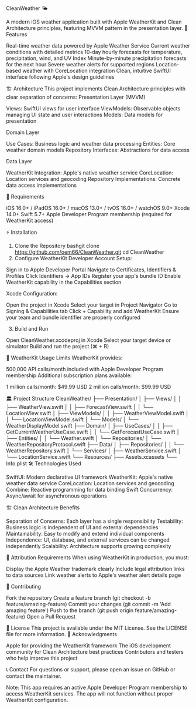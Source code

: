 CleanWeather 🌤️

A modern iOS weather application built with Apple WeatherKit and Clean Architecture principles, featuring MVVM pattern in the presentation layer.
📱 Features

Real-time weather data powered by Apple Weather Service
Current weather conditions with detailed metrics
10-day hourly forecasts for temperature, precipitation, wind, and UV Index
Minute-by-minute precipitation forecasts for the next hour
Severe weather alerts for supported regions
Location-based weather with CoreLocation integration
Clean, intuitive SwiftUI interface following Apple's design guidelines

🏗️ Architecture
This project implements Clean Architecture principles with clear separation of concerns:
Presentation Layer (MVVM)

Views: SwiftUI views for user interface
ViewModels: Observable objects managing UI state and user interactions
Models: Data models for presentation

Domain Layer

Use Cases: Business logic and weather data processing
Entities: Core weather domain models
Repository Interfaces: Abstractions for data access

Data Layer

WeatherKit Integration: Apple's native weather service
CoreLocation: Location services and geocoding
Repository Implementations: Concrete data access implementations

🔧 Requirements

iOS 16.0+ / iPadOS 16.0+ / macOS 13.0+ / tvOS 16.0+ / watchOS 9.0+
Xcode 14.0+
Swift 5.7+
Apple Developer Program membership (required for WeatherKit access)

⚡ Installation
1. Clone the Repository
bashgit clone https://github.com/oem66/CleanWeather.git
cd CleanWeather
2. Configure WeatherKit
Developer Account Setup:

Sign in to Apple Developer Portal
Navigate to Certificates, Identifiers & Profiles
Click Identifiers → App IDs
Register your app's bundle ID
Enable WeatherKit capability in the Capabilities section

Xcode Configuration:

Open the project in Xcode
Select your target in Project Navigator
Go to Signing & Capabilities tab
Click + Capability and add WeatherKit
Ensure your team and bundle identifier are properly configured

3. Build and Run

Open CleanWeather.xcodeproj in Xcode
Select your target device or simulator
Build and run the project (⌘ + R)

🔑 WeatherKit Usage Limits
WeatherKit provides:

500,000 API calls/month included with Apple Developer Program membership
Additional subscription plans available:

1 million calls/month: $49.99 USD
2 million calls/month: $99.99 USD



🏛️ Project Structure
CleanWeather/
├── Presentation/
│   ├── Views/
│   │   ├── WeatherView.swift
│   │   ├── ForecastView.swift
│   │   └── LocationView.swift
│   ├── ViewModels/
│   │   ├── WeatherViewModel.swift
│   │   └── LocationViewModel.swift
│   └── Models/
│       └── WeatherDisplayModel.swift
├── Domain/
│   ├── UseCases/
│   │   ├── GetCurrentWeatherUseCase.swift
│   │   └── GetForecastUseCase.swift
│   ├── Entities/
│   │   └── Weather.swift
│   └── Repositories/
│       └── WeatherRepositoryProtocol.swift
├── Data/
│   ├── Repositories/
│   │   └── WeatherRepository.swift
│   └── Services/
│       ├── WeatherService.swift
│       └── LocationService.swift
└── Resources/
    ├── Assets.xcassets
    └── Info.plist
🛠️ Technologies Used

SwiftUI: Modern declarative UI framework
WeatherKit: Apple's native weather data service
CoreLocation: Location services and geocoding
Combine: Reactive programming for data binding
Swift Concurrency: Async/await for asynchronous operations

🏗️ Clean Architecture Benefits

Separation of Concerns: Each layer has a single responsibility
Testability: Business logic is independent of UI and external dependencies
Maintainability: Easy to modify and extend individual components
Independence: UI, database, and external services can be changed independently
Scalability: Architecture supports growing complexity

📝 Attribution Requirements
When using WeatherKit in production, you must:

Display the Apple Weather trademark clearly
Include legal attribution links to data sources
Link weather alerts to Apple's weather alert details page

🤝 Contributing

Fork the repository
Create a feature branch (git checkout -b feature/amazing-feature)
Commit your changes (git commit -m 'Add amazing feature')
Push to the branch (git push origin feature/amazing-feature)
Open a Pull Request

📄 License
This project is available under the MIT License. See the LICENSE file for more information.
🙏 Acknowledgments

Apple for providing the WeatherKit framework
The iOS development community for Clean Architecture best practices
Contributors and testers who help improve this project

📞 Contact
For questions or support, please open an issue on GitHub or contact the maintainer.

Note: This app requires an active Apple Developer Program membership to access WeatherKit services. The app will not function without proper WeatherKit configuration.
